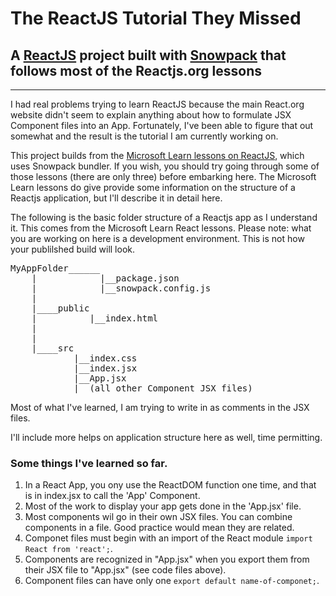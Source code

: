 <h1>The ReactJS Tutorial They Missed</h1>

<h2>A <a href="reactjs.org/https://reactjs.org/docs/hello-world.html">ReactJS</a> project built with <a href="https://www.snowpack.dev/tutorials/react">Snowpack</a> that follows most of the Reactjs.org lessons</h2>
<hr />
<p>I had real problems trying to learn ReactJS because the main React.org website didn't seem to explain 
anything about how to formulate JSX Component files into an App. Fortunately, I've been able to figure that out 
somewhat and the result is the tutorial I am currently working on.</p>

<p>This project builds from the <a href="https://docs.microsoft.com/en-us/learn/paths/react/">Microsoft Learn lessons on ReactJS</a>, which uses Snowpack bundler.  If you wish, you should try going through some of those lessons (there are only three) before embarking here. The Microsoft Learn lessons do give provide some information on the structure of a Reactjs application, but I'll describe it in detail here.</p>

<p>The following is the basic folder structure of a Reactjs app as I understand it.  This comes from the Microsoft Learn React lessons.  Please note: what you are working on here is a development environment.  This is not how your publilshed build will look.</p>


<pre>MyAppFolder______
    |            |__package.json
    |            |__snowpack.config.js
    |
    |____public
    |          |__index.html
    |
    |
    |____src
            |__index.css
            |__index.jsx
            |__App.jsx
            |__(all other Component JSX files)</pre>

<p>Most of what I've learned, I am trying to write in as comments in the JSX files.</p>

<p>I'll include more helps on application structure here as well, time permitting.</p>

<h3>Some things I've learned so far.</h3>

<ol>
<li>In a React App, you ony use the ReactDOM function one time, and that is in index.jsx to call the 'App' Component.</li>
<li>Most of the work to display your app gets done in the 'App.jsx' file. </li>
<li>Most components wil go in their own JSX files.  You can combine components in a file. Good practice would mean they are related.</li>
<li>Componet files must begin with an import of the React module <code>import React from 'react';</code>. </li>
<li>Components are recognized in "App.jsx" when you export them from their JSX file to "App.jsx" (see code files above).</li>
<li>Component files can have only one <code>export default name-of-componet;</code>.</li>
</ol>
